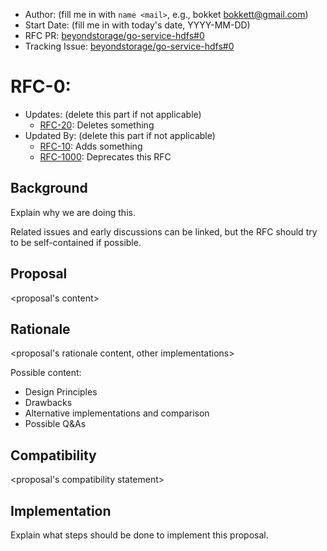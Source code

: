 - Author: (fill me in with `name <mail>`, e.g., bokket [bokkett@gmail.com](mailto:bokkett@gmail.com))
- Start Date: (fill me in with today's date, YYYY-MM-DD)
- RFC PR: [beyondstorage/go-service-hdfs#0](https://github.com/beyondstorage/go-service-hdfs/issues/0)
- Tracking Issue: [beyondstorage/go-service-hdfs#0](https://github.com/beyondstorage/go-service-hdfs/issues/0)

# RFC-0:

- Updates: (delete this part if not applicable)
  - [RFC-20](https://github.com/beyondstorage/go-service-hdfs/blob/master/docs/rfcs/20-abc): Deletes something
- Updated By: (delete this part if not applicable)
  - [RFC-10](https://github.com/beyondstorage/go-service-hdfs/blob/master/docs/rfcs/10-do-be-do-be-do): Adds something
  - [RFC-1000](https://github.com/beyondstorage/go-service-hdfs/blob/master/docs/rfcs/1000-lalala): Deprecates this RFC

## Background

Explain why we are doing this.

Related issues and early discussions can be linked, but the RFC should try to be self-contained if possible.

## Proposal

<proposal's content>

## Rationale

<proposal's rationale content, other implementations>

Possible content:

- Design Principles
- Drawbacks
- Alternative implementations and comparison
- Possible Q&As

## Compatibility

<proposal's compatibility statement>

## Implementation

Explain what steps should be done to implement this proposal.

